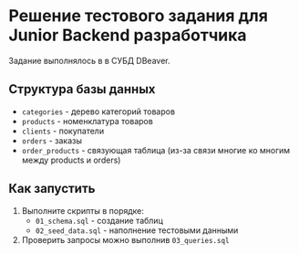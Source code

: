 # Решение тестового задания для Junior Backend разработчика

Задание выполнялось в  в СУБД DBeaver.

## Структура базы данных

- `categories` - дерево категорий товаров
- `products` - номенклатура товаров  
- `clients` - покупатели
- `orders` - заказы
- `order_products` - связующая таблица (из-за связи многие ко многим между products и orders)

## Как запустить

1. Выполните скрипты в порядке:
   - `01_schema.sql` - создание таблиц
   - `02_seed_data.sql` - наполнение тестовыми данными
2. Проверить запросы можно выполнив `03_queries.sql`